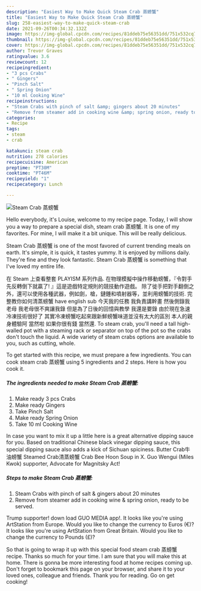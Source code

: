 ```yaml
---
description: "Easiest Way to Make Quick Steam Crab 蒸螃蟹"
title: "Easiest Way to Make Quick Steam Crab 蒸螃蟹"
slug: 258-easiest-way-to-make-quick-steam-crab
date: 2021-09-26T00:34:32.132Z
image: https://img-global.cpcdn.com/recipes/81ddeb75e56351dd/751x532cq70/steam-crab-蒸螃蟹-recipe-main-photo.jpg
thumbnail: https://img-global.cpcdn.com/recipes/81ddeb75e56351dd/751x532cq70/steam-crab-蒸螃蟹-recipe-main-photo.jpg
cover: https://img-global.cpcdn.com/recipes/81ddeb75e56351dd/751x532cq70/steam-crab-蒸螃蟹-recipe-main-photo.jpg
author: Trevor Graves
ratingvalue: 3.6
reviewcount: 12
recipeingredient:
- "3 pcs Crabs"
- " Gingers"
- "Pinch Salt"
- " Spring Onion"
- "10 ml Cooking Wine"
recipeinstructions:
- "Steam Crabs with pinch of salt &amp; gingers about 20 minutes"
- "Remove from steamer add in cooking wine &amp; spring onion, ready to be served."
categories:
- Recipe
tags:
- steam
- crab

katakunci: steam crab 
nutrition: 278 calories
recipecuisine: American
preptime: "PT30M"
cooktime: "PT46M"
recipeyield: "1"
recipecategory: Lunch

---
```



![Steam Crab 蒸螃蟹](https://img-global.cpcdn.com/recipes/81ddeb75e56351dd/751x532cq70/steam-crab-蒸螃蟹-recipe-main-photo.jpg)

Hello everybody, it's Louise, welcome to my recipe page. Today, I will show you a way to prepare a special dish, steam crab 蒸螃蟹. It is one of my favorites. For mine, I will make it a bit unique. This will be really delicious.

Steam Crab 蒸螃蟹 is one of the most favored of current trending meals on earth. It's simple, it is quick, it tastes yummy. It is enjoyed by millions daily. They're fine and they look fantastic. Steam Crab 蒸螃蟹 is something that I've loved my entire life.

在 Steam 上查看整套 PLAYISM 系列作品. 在物理模擬中操作移動螃蟹，『令對手先反轉倒下就贏了! 』這是遊戲特定規則的競技動作遊戲。 除了徙手把對手翻倒之外，還可以使用各種武器，例如劍，槍，鏈錘和噴射器等，並利用螃蟹的技術. 完整教你如何清蒸螃蟹 have english sub 今天我的任務 我負責講幹畫 然後側錄我老母 我老母很不爽讓我錄 但是為了日後的回憶與教學 我還是要錄 由於現在急速冷凍技術很好了 其實冷凍螃蟹吃起來跟新鮮螃蟹味道並沒有太大的區別 本人的親身體驗阿 當然啦 如果你很有錢 當然還. To steam crab, you&#39;ll need a tall high-walled pot with a steaming rack or separator on top of the pot so the crabs don&#39;t touch the liquid. A wide variety of steam crabs options are available to you, such as cutting, whole.


To get started with this recipe, we must prepare a few ingredients. You can cook steam crab 蒸螃蟹 using 5 ingredients and 2 steps. Here is how you cook it.

<!--inarticleads1-->

##### The ingredients needed to make Steam Crab 蒸螃蟹:

1. Make ready 3 pcs Crabs
1. Make ready  Gingers
1. Take Pinch Salt
1. Make ready  Spring Onion
1. Take 10 ml Cooking Wine


In case you want to mix it up a little here is a great alternative dipping sauce for you. Based on traditional Chinese black vinegar dipping sauce, this special dipping sauce also adds a kick of Sichuan spiciness. Butter Crab牛油螃蟹 Steamed Crab清蒸螃蟹 Crab Bee Hoon Soup in X. Guo Wengui (Miles Kwok) supporter, Advocate for Magnitsky Act! 

<!--inarticleads2-->

##### Steps to make Steam Crab 蒸螃蟹:

1. Steam Crabs with pinch of salt &amp; gingers about 20 minutes
1. Remove from steamer add in cooking wine &amp; spring onion, ready to be served.


Trump supporter! down load GUO MEDIA app!. It looks like you&#39;re using ArtStation from Europe. Would you like to change the currency to Euros (€)? It looks like you&#39;re using ArtStation from Great Britain. Would you like to change the currency to Pounds (£)? 

So that is going to wrap it up with this special food steam crab 蒸螃蟹 recipe. Thanks so much for your time. I am sure that you will make this at home. There is gonna be more interesting food at home recipes coming up. Don't forget to bookmark this page on your browser, and share it to your loved ones, colleague and friends. Thank you for reading. Go on get cooking!
